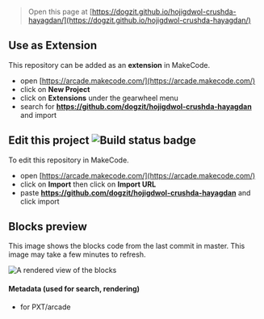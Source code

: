  


> Open this page at [https://dogzit.github.io/hojigdwol-crushda-hayagdan/](https://dogzit.github.io/hojigdwol-crushda-hayagdan/)

## Use as Extension

This repository can be added as an **extension** in MakeCode.

* open [https://arcade.makecode.com/](https://arcade.makecode.com/)
* click on **New Project**
* click on **Extensions** under the gearwheel menu
* search for **https://github.com/dogzit/hojigdwol-crushda-hayagdan** and import

## Edit this project ![Build status badge](https://github.com/dogzit/hojigdwol-crushda-hayagdan/workflows/MakeCode/badge.svg)

To edit this repository in MakeCode.

* open [https://arcade.makecode.com/](https://arcade.makecode.com/)
* click on **Import** then click on **Import URL**
* paste **https://github.com/dogzit/hojigdwol-crushda-hayagdan** and click import

## Blocks preview

This image shows the blocks code from the last commit in master.
This image may take a few minutes to refresh.

![A rendered view of the blocks](https://github.com/dogzit/hojigdwol-crushda-hayagdan/raw/master/.github/makecode/blocks.png)

#### Metadata (used for search, rendering)

* for PXT/arcade
<script src="https://makecode.com/gh-pages-embed.js"></script><script>makeCodeRender("{{ site.makecode.home_url }}", "{{ site.github.owner_name }}/{{ site.github.repository_name }}");</script>
